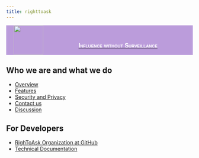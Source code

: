 ```yaml
---
title: righttoask
---
```


<a href="https://hackmd.io/peCERzhcRm-2HUtOGlgvRQ">
<div style="display: flex; align-items: flex-end; width=100%; background-color: #bb9cdb; justify-content: space-between">
    <img style="margin-left: 20px; height:80px" src="https://i.imgur.com/zbzGAzJ.png" />
    <p style="font: normal small-caps 900 16px sans-serif; color: white">
    Influence without Surveillance
    </p>
    <div style="clear:both;"></div>
</div>
</a>

## Who we are and what we do
- [Overview](/LdFFDGwFQmSqvAf_ZBIw7A)
- [Features](/N2guulgPQfOz2ZMLNQ4W_g)
- [Security and Privacy](/H4dTICR3TtC2_k26HWHH0Q)
- [Contact us](/po53WYZgQa6989TxnJAnYw)
- [Discussion](/GdjzfBSmRiGAonp1s0szWg)

## For Developers
- [RighToAsk Organization at GitHub](https://github.com/RightToAskOrg)
- [Technical Documentation](https://github.com/RightToAskOrg/technical-docs)
